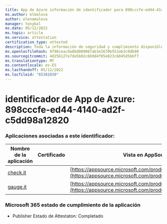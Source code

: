 ```yaml
---
title: App de Azure información de identificador para 898cccfe-ed44-4140-ad2f-c5dd98a12820
ms.author: elmalova
author: elenamalova
manager: tonybal
ms.date: 05/12/2022
ms.topic: article
ms.service: attestation
certification_type: attested
description: Toda la información de seguridad y cumplimiento disponible para 898cccfe-ed44-4140-ad2f-c5dd98a12820.
ms.openlocfilehash: 9796ceac8a8bd089067ab3e1670b553ab3c0db90
ms.sourcegitcommit: 4d256127e7de5b02c6b9d4f05e823c6845d5bbf7
ms.translationtype: MT
ms.contentlocale: es-ES
ms.lasthandoff: 05/12/2022
ms.locfileid: "65381030"
---
```

# <a name="azure-app-id-898cccfe-ed44-4140-ad2f-c5dd98a12820"></a>identificador de App de Azure: 898cccfe-ed44-4140-ad2f-c5dd98a12820


### <a name="apps-associated-with-this-id"></a>Aplicaciones asociadas a este identificador:
| **Nombre de la aplicación** | **Certificado** | **Vista en AppSource** |
|--------------|---------------|-----------------------|
| [check.it](../forward/WA200003604.md) |  | [https://appsource.microsoft.com/product/office/WA200003604](https://appsource.microsoft.com/product/office/WA200003604) |
| [gauge.it](../forward/WA200003874.md) |  | [https://appsource.microsoft.com/product/office/WA200003874](https://appsource.microsoft.com/product/office/WA200003874) |

### <a name="microsoft-365-app-compliance-status"></a>Microsoft 365 estado de cumplimiento de la aplicación
- Publisher Estado de Attestaton: Completado
